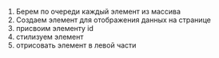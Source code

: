 1. Берем по очереди каждый элемент из массива
2. Создаем элемент для отображения данных на странице
3. присвоим элементу id
4. стилизуем элемент
5. отрисовать элемент в левой части



